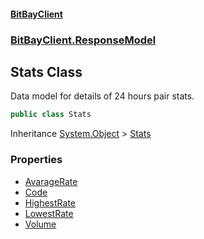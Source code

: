 #### [BitBayClient](./index.md 'index')
### [BitBayClient.ResponseModel](./BitBayClient-ResponseModel.md 'BitBayClient.ResponseModel')
## Stats Class
Data model for details of 24 hours pair stats.  
```csharp
public class Stats
```
Inheritance [System.Object](https://docs.microsoft.com/en-us/dotnet/api/System.Object 'System.Object') &gt; [Stats](./BitBayClient-ResponseModel-Stats.md 'BitBayClient.ResponseModel.Stats')  
### Properties
- [AvarageRate](./BitBayClient-ResponseModel-Stats-AvarageRate.md 'BitBayClient.ResponseModel.Stats.AvarageRate')
- [Code](./BitBayClient-ResponseModel-Stats-Code.md 'BitBayClient.ResponseModel.Stats.Code')
- [HighestRate](./BitBayClient-ResponseModel-Stats-HighestRate.md 'BitBayClient.ResponseModel.Stats.HighestRate')
- [LowestRate](./BitBayClient-ResponseModel-Stats-LowestRate.md 'BitBayClient.ResponseModel.Stats.LowestRate')
- [Volume](./BitBayClient-ResponseModel-Stats-Volume.md 'BitBayClient.ResponseModel.Stats.Volume')
